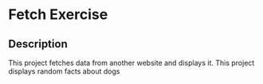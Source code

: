 <h1> Fetch Exercise </h1>
<h2> Description </h2>
<p> This project fetches data from another website and displays it. This project displays random facts about dogs </p>
